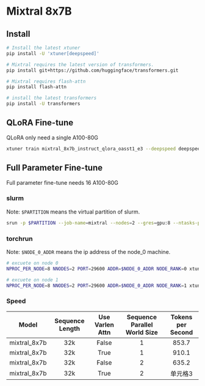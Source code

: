 # Mixtral 8x7B

## Install

```bash
# Install the latest xtuner
pip install -U 'xtuner[deepspeed]'

# Mixtral requires the latest version of transformers.
pip install git+https://github.com/huggingface/transformers.git

# Mixtral requires flash-attn
pip install flash-attn

# install the latest transformers
pip install -U transformers
```

## QLoRA Fine-tune

QLoRA only need a single A100-80G

```bash
xtuner train mixtral_8x7b_instruct_qlora_oasst1_e3 --deepspeed deepspeed_zero2
```

## Full Parameter Fine-tune

Full parameter fine-tune needs 16 A100-80G

### slurm

Note: `$PARTITION` means the virtual partition of slurm.

```bash
srun -p $PARTITION --job-name=mixtral --nodes=2 --gres=gpu:8 --ntasks-per-node=8 xtuner train mixtral_8x7b_instruct_full_oasst1_e3 --deepspeed deepspeed_zero3 --launcher slurm
```

### torchrun

Note: `$NODE_0_ADDR` means the ip address of the node_0 machine.

```bash
# excuete on node 0
NPROC_PER_NODE=8 NNODES=2 PORT=29600 ADDR=$NODE_0_ADDR NODE_RANK=0 xtuner train mixtral_8x7b_instruct_full_oasst1_e3 --deepspeed deepspeed_zero3

# excuete on node 1
NPROC_PER_NODE=8 NNODES=2 PORT=29600 ADDR=$NODE_0_ADDR NODE_RANK=1 xtuner train mixtral_8x7b_instruct_full_oasst1_e3 --deepspeed deepspeed_zero3
```

### Speed

|    Model     | Sequence Length | Use Varlen Attn | Sequence Parallel World Size | Tokens per Second |
| :----------: | :-------------: | :-------------: | :--------------------------: | :---------------: |
| mixtral_8x7b |       32k       |      False      |              1               |       853.7       |
| mixtral_8x7b |       32k       |      True       |              1               |       910.1       |
| mixtral_8x7b |       32k       |      False      |              2               |       635.2       |
| mixtral_8x7b |       32k       |      True       |              2               |      单元格3      |
